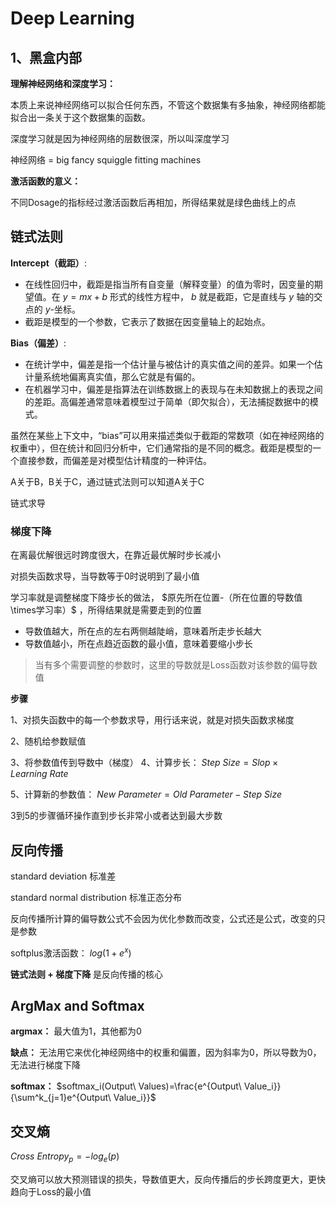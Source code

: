 # Deep Learning

## 1、黑盒内部

**理解神经网络和深度学习：**

本质上来说神经网络可以拟合任何东西，不管这个数据集有多抽象，神经网络都能拟合出一条关于这个数据集的函数。

深度学习就是因为神经网络的层数很深，所以叫深度学习

神经网络 = big fancy squiggle fitting machines



**激活函数的意义：**

不同Dosage的指标经过激活函数后再相加，所得结果就是绿色曲线上的点



## 链式法则

**Intercept（截距）**:

- 在线性回归中，截距是指当所有自变量（解释变量）的值为零时，因变量的期望值。在 $y = mx + b$ 形式的线性方程中， $b$ 就是截距，它是直线与 $y$ 轴的交点的 $y$-坐标。
- 截距是模型的一个参数，它表示了数据在因变量轴上的起始点。

**Bias（偏差）**:

- 在统计学中，偏差是指一个估计量与被估计的真实值之间的差异。如果一个估计量系统地偏离真实值，那么它就是有偏的。
- 在机器学习中，偏差是指算法在训练数据上的表现与在未知数据上的表现之间的差距。高偏差通常意味着模型过于简单（即欠拟合），无法捕捉数据中的模式。

虽然在某些上下文中，“bias”可以用来描述类似于截距的常数项（如在神经网络的权重中），但在统计和回归分析中，它们通常指的是不同的概念。截距是模型的一个直接参数，而偏差是对模型估计精度的一种评估。



 A关于B，B关于C，通过链式法则可以知道A关于C

链式求导



### 梯度下降



在离最优解很远时跨度很大，在靠近最优解时步长减小

对损失函数求导，当导数等于0时说明到了最小值

学习率就是调整梯度下降步长的做法， $原先所在位置-（所在位置的导数值\times学习率）$  ，所得结果就是需要走到的位置

* 导数值越大，所在点的左右两侧越陡峭，意味着所走步长越大
* 导数值越小，所在点趋近函数的最小值，意味着要缩小步长

> 当有多个需要调整的参数时，这里的导数就是Loss函数对该参数的偏导数值

**步骤**

1、对损失函数中的每一个参数求导，用行话来说，就是对损失函数求梯度

2、随机给参数赋值

3、将参数值传到导数中（梯度）
4、计算步长： $Step\ Size=Slop\times Learning\ Rate$

5、计算新的参数值： $New\ Parameter=Old\ Parameter - Step\ Size$

3到5的步骤循环操作直到步长非常小或者达到最大步数



## 反向传播

standard deviation 标准差

standard normal distribution 标准正态分布



反向传播所计算的偏导数公式不会因为优化参数而改变，公式还是公式，改变的只是参数

softplus激活函数： $log(1+e^x)$ 

 

**链式法则 + 梯度下降** 是反向传播的核心



## ArgMax and Softmax



**argmax：** 最大值为1，其他都为0

**缺点：** 无法用它来优化神经网络中的权重和偏置，因为斜率为0，所以导数为0，无法进行梯度下降



**softmax：** $softmax_i(Output\ Values)=\frac{e^{Output\ Value_i}}{\sum^k_{j=1}e^{Output\ Value_i}}$ 



## 交叉熵

$Cross\ Entropy_p=-log_e(p)$ 

交叉熵可以放大预测错误的损失，导数值更大，反向传播后的步长跨度更大，更快趋向于Loss的最小值 









